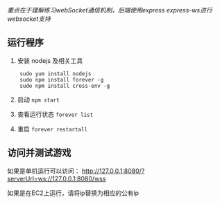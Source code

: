 *重点在于理解练习webSocket通信机制，后端使用express  express-ws进行websocket支持*

## 运行程序

1. 安装 nodejs 及相关工具
```
    sudo yum install nodejs
    sudo npm install forever -g
    sudo npm install cross-env -g
```

2. 启动
``` npm start ```

3. 查看运行状态
``` forever list ```
4. 重启
``` forever restartall ```

## 访问并测试游戏
如果是单机运行可以访问：
http://127.0.0.1:8080/?serverUrl=ws://127.0.0.1:8080/wss

如果是在EC2上运行，请将ip替换为相应的公有ip